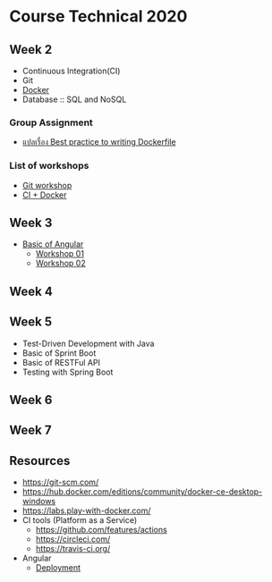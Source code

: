 # Course Technical 2020

## Week 2
* Continuous Integration(CI)
* Git
* [Docker](https://github.com/up1/course-introduction-docker)
* Database :: SQL and NoSQL


### Group Assignment
* [แปลเรื่อง Best practice to writing Dockerfile](https://github.com/up1/translate-dockerfile-01)
### List of workshops
* [Git workshop](https://github.com/up1/workshop-git-2020)
* [CI + Docker](https://github.com/up1/workshop-ci)

## Week 3
* [Basic of Angular](https://github.com/up1/course-technical-2020/tree/master/angular)
   * [Workshop 01](https://github.com/up1/angular-workshop-01)
   * [Workshop 02](https://github.com/up1/angular-workshop-02)
## Week 4
## Week 5
* Test-Driven Development with Java
* Basic of Sprint Boot
* Basic of RESTFul API
* Testing with Spring Boot
## Week 6
## Week 7

## Resources
* https://git-scm.com/
* https://hub.docker.com/editions/community/docker-ce-desktop-windows
* https://labs.play-with-docker.com/
* CI tools (Platform as a Service)
  * https://github.com/features/actions
  * https://circleci.com/
  * https://travis-ci.org/
* Angular
  * [Deployment](https://angular.io/guide/deployment#deploy-to-github-pages)
